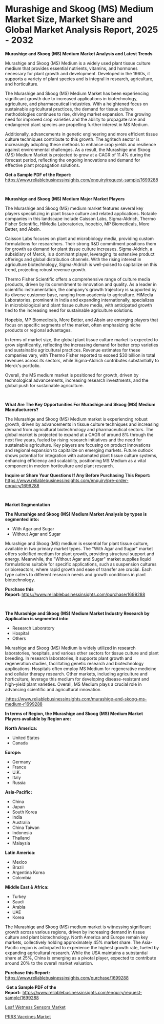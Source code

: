 <p><h1>Murashige and Skoog (MS) Medium Market Size, Market Share and Global Market Analysis Report, 2025 - 2032</h1></p><p><strong>Murashige and Skoog (MS) Medium Market Analysis and Latest Trends</strong></p>
<p><p>Murashige and Skoog (MS) Medium is a widely used plant tissue culture medium that provides essential nutrients, vitamins, and hormones necessary for plant growth and development. Developed in the 1960s, it supports a variety of plant species and is integral in research, agriculture, and horticulture. </p><p>The Murashige and Skoog (MS) Medium Market has been experiencing significant growth due to increased applications in biotechnology, agriculture, and pharmaceutical industries. With a heightened focus on sustainable agricultural practices, the demand for tissue culture methodologies continues to rise, driving market expansion. The growing need for improved crop varieties and the ability to propagate rare and endangered plant species are propelling further interest in MS Medium.</p><p>Additionally, advancements in genetic engineering and more efficient tissue culture techniques contribute to this growth. The agritech sector is increasingly adopting these methods to enhance crop yields and resilience against environmental challenges. As a result, the Murashige and Skoog (MS) Medium Market is projected to grow at a CAGR of 11.4% during the forecast period, reflecting the ongoing innovations and demand for effective plant propagation solutions.</p></p>
<p><strong>Get a Sample PDF of the Report:&nbsp;</strong> <a href="https://www.reliablebusinessinsights.com/enquiry/request-sample/1699288?utm_campaign=60&utm_medium=2&utm_source=Github&utm_content=ia&utm_term=09012025&utm_id=murashige-and-skoog-ms-medium">https://www.reliablebusinessinsights.com/enquiry/request-sample/1699288</a></p>
<p>&nbsp;</p>
<p><strong>Murashige and Skoog (MS) Medium Major Market Players</strong></p>
<p><p>The Murashige and Skoog (MS) medium market features several key players specializing in plant tissue culture and related applications. Notable companies in this landscape include Caisson Labs, Sigma-Aldrich, Thermo Fisher Scientific, HiMedia Laboratories, hopebio, MP Biomedicals, More Better, and Absin.</p><p>Caisson Labs focuses on plant and microbiology media, providing custom formulations for researchers. Their strong R&D commitment positions them for growth as demand for plant tissue culture increases. Sigma-Aldrich, a subsidiary of Merck, is a dominant player, leveraging its extensive product offerings and global distribution channels. With the rising interest in agriculture biotechnology, Sigma-Aldrich is well-poised to capitalize on this trend, projecting robust revenue growth.</p><p>Thermo Fisher Scientific offers a comprehensive range of culture media products, driven by its commitment to innovation and quality. As a leader in scientific instrumentation, the company's growth trajectory is supported by its diverse customer base, ranging from academia to agriculture. HiMedia Laboratories, prominent in India and expanding internationally, specializes in microbiological and plant tissue culture media, with anticipated growth tied to the increasing need for sustainable agriculture solutions.</p><p>Hopebio, MP Biomedicals, More Better, and Absin are emerging players that focus on specific segments of the market, often emphasizing niche products or regional advantages.</p><p>In terms of market size, the global plant tissue culture market is expected to grow significantly, reflecting the increasing demand for better crop varieties and sustainable agricultural practices. Revenue estimates for these companies vary, with Thermo Fisher reported to exceed $30 billion in total revenues across its sectors, while Sigma-Aldrich contributes substantially to Merck's portfolio.</p><p>Overall, the MS medium market is positioned for growth, driven by technological advancements, increasing research investments, and the global push for sustainable agriculture.</p></p>
<p>&nbsp;</p>
<p><strong>What Are The Key Opportunities For Murashige and Skoog (MS) Medium Manufacturers?</strong></p>
<p><p>The Murashige and Skoog (MS) Medium market is experiencing robust growth, driven by advancements in tissue culture techniques and increasing demand from agricultural biotechnology and pharmaceutical sectors. The global market is projected to expand at a CAGR of around 8% through the next five years, fueled by rising research initiatives and the need for sustainable agriculture. Key players are focusing on product innovations and regional expansion to capitalize on emerging markets. Future outlook shows potential for integration with automated plant tissue culture systems, enhancing efficiency and scalability, positioning MS Medium as a vital component in modern horticulture and plant research.</p></p>
<p><strong>Inquire or Share Your Questions If Any Before Purchasing This Report:</strong> <a href="https://www.reliablebusinessinsights.com/enquiry/pre-order-enquiry/1699288?utm_campaign=60&utm_medium=2&utm_source=Github&utm_content=ia&utm_term=09012025&utm_id=murashige-and-skoog-ms-medium">https://www.reliablebusinessinsights.com/enquiry/pre-order-enquiry/1699288</a></p>
<p>&nbsp;</p>
<p><strong>Market Segmentation</strong></p>
<p><strong>The Murashige and Skoog (MS) Medium Market Analysis by types is segmented into:</strong></p>
<p><ul><li>With Agar and Sugar</li><li>Without Agar and Sugar</li></ul></p>
<p><p>Murashige and Skoog (MS) medium is essential for plant tissue culture, available in two primary market types. The "With Agar and Sugar" market offers solidified medium for plant growth, providing structural support and energy. Meanwhile, the "Without Agar and Sugar" market supplies liquid formulations suitable for specific applications, such as suspension cultures or bioreactors, where rapid growth and ease of transfer are crucial. Each type caters to different research needs and growth conditions in plant biotechnology.</p></p>
<p><strong>Purchase this Report:&nbsp;</strong><a href="https://www.reliablebusinessinsights.com/purchase/1699288?utm_campaign=60&utm_medium=2&utm_source=Github&utm_content=ia&utm_term=09012025&utm_id=murashige-and-skoog-ms-medium">https://www.reliablebusinessinsights.com/purchase/1699288</a></p>
<p>&nbsp;</p>
<p><strong>The Murashige and Skoog (MS) Medium Market Industry Research by Application is segmented into:</strong></p>
<p><ul><li>Research Laboratory</li><li>Hospital</li><li>Others</li></ul></p>
<p><p>Murashige and Skoog (MS) Medium is widely utilized in research laboratories, hospitals, and various other sectors for tissue culture and plant breeding. In research laboratories, it supports plant growth and regeneration studies, facilitating genetic research and biotechnology applications. Hospitals often employ MS Medium for regenerative medicine and cellular therapy research. Other markets, including agriculture and horticulture, leverage this medium for developing disease-resistant and high-yield plant varieties. Overall, MS Medium plays a crucial role in advancing scientific and agricultural innovation.</p></p>
<p><a href="https://www.reliablebusinessinsights.com/murashige-and-skoog-ms-medium-r1699288?utm_campaign=60&utm_medium=2&utm_source=Github&utm_content=ia&utm_term=09012025&utm_id=murashige-and-skoog-ms-medium">&nbsp;https://www.reliablebusinessinsights.com/murashige-and-skoog-ms-medium-r1699288</a></p>
<p><strong>In terms of Region, the Murashige and Skoog (MS) Medium Market Players available by Region are:</strong></p>
<p>
    <p> <strong> North America: </strong>
        <ul>
            <li>United States</li>
            <li>Canada</li>
        </ul>
        </p> 
    <p> <strong> Europe: </strong>
        <ul>
            <li>Germany</li>
            <li>France</li>
            <li>U.K.</li>
            <li>Italy</li>
            <li>Russia</li>
        </ul>
        </p> 
    <p> <strong> Asia-Pacific: </strong>
        <ul>
            <li>China</li>
            <li>Japan</li>
            <li>South Korea</li>
            <li>India</li>
            <li>Australia</li>
            <li>China Taiwan</li>
            <li>Indonesia</li>
            <li>Thailand</li>
            <li>Malaysia</li>
        </ul>
        </p> 
    <p> <strong> Latin America: </strong>
        <ul>
            <li>Mexico</li>
            <li>Brazil</li>
            <li>Argentina Korea</li>
            <li>Colombia</li>
        </ul>
        </p> 
    <p> <strong> Middle East & Africa: </strong>
        <ul>
            <li>Turkey</li>
            <li>Saudi</li>
            <li>Arabia</li>
            <li>UAE</li>
            <li>Korea</li>
        </ul>
    </p>
    </p>
<p><p>The Murashige and Skoog (MS) medium market is witnessing significant growth across various regions, driven by increasing demand in tissue culture and plant biotechnology. North America and Europe remain key markets, collectively holding approximately 45% market share. The Asia-Pacific region is anticipated to experience the highest growth rate, fueled by expanding agricultural research. While the USA maintains a substantial share at 25%, China is emerging as a pivotal player, expected to contribute around 20% to the overall market valuation.</p></p>
<p><strong>Purchase this Report: </strong><a href="https://www.reliablebusinessinsights.com/purchase/1699288?utm_campaign=60&utm_medium=2&utm_source=Github&utm_content=ia&utm_term=09012025&utm_id=murashige-and-skoog-ms-medium">https://www.reliablebusinessinsights.com/purchase/1699288</a></p>
<p>&nbsp;<strong>Get a Sample PDF of the Report:&nbsp;&nbsp;</strong><a href="https://www.reliablebusinessinsights.com/enquiry/request-sample/1699288?utm_campaign=60&utm_medium=2&utm_source=Github&utm_content=ia&utm_term=09012025&utm_id=murashige-and-skoog-ms-medium">https://www.reliablebusinessinsights.com/enquiry/request-sample/1699288</a></p>
<p><strong></strong></p>
<p><p><a href="https://github.com/ccreola81/Market-Research-Report-List-1/blob/main/leaf-wetness-sensors-market.md?utm_campaign=60&utm_medium=2&utm_source=Github&utm_content=ia&utm_term=09012025&utm_id=murashige-and-skoog-ms-medium">Leaf Wetness Sensors Market</a></p><p><a href="https://github.com/bolalfredia7777/Market-Research-Report-List-1/blob/main/prrs-vaccines-market.md?utm_campaign=60&utm_medium=2&utm_source=Github&utm_content=ia&utm_term=09012025&utm_id=murashige-and-skoog-ms-medium">PRRS Vaccines Market</a></p></p>
